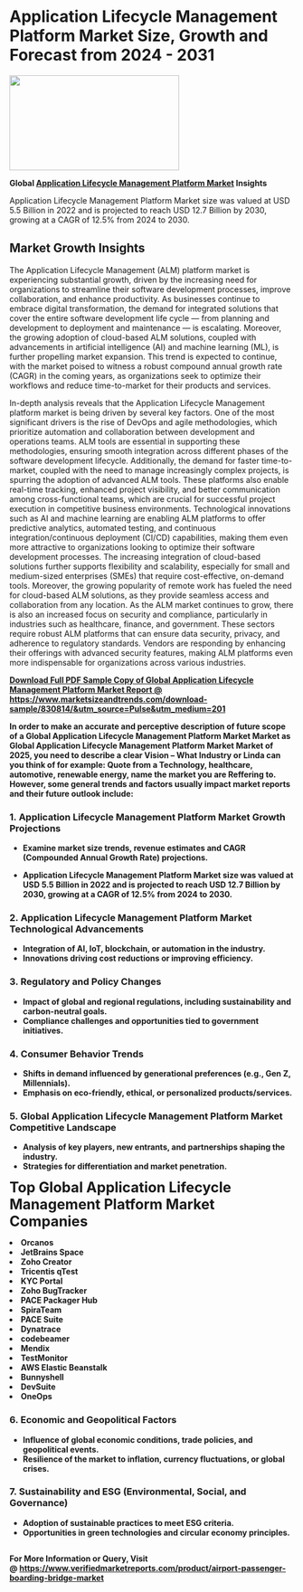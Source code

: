 <H1>Application Lifecycle Management Platform Market Size, Growth and Forecast from 2024 - 2031</H1><img class="aligncenter size-medium wp-image-584254" src="https://thirdeyenews.in/wp-content/uploads/2024/09/Global-Market-Research-300x168.jpeg" alt="" width="300" height="168" /><p><strong>Global&nbsp;<a href="https://www.marketsizeandtrends.com/download-sample/830814/&amp;utm_source=Pulse&amp;utm_medium=201">Application Lifecycle Management Platform Market</a> Insights</strong></p><p>Application Lifecycle Management Platform Market size was valued at USD 5.5 Billion in 2022 and is projected to reach USD 12.7 Billion by 2030, growing at a CAGR of 12.5% from 2024 to 2030.</p><p><h2>Market Growth Insights</h2> <p>The Application Lifecycle Management (ALM) platform market is experiencing substantial growth, driven by the increasing need for organizations to streamline their software development processes, improve collaboration, and enhance productivity. As businesses continue to embrace digital transformation, the demand for integrated solutions that cover the entire software development life cycle — from planning and development to deployment and maintenance — is escalating. Moreover, the growing adoption of cloud-based ALM solutions, coupled with advancements in artificial intelligence (AI) and machine learning (ML), is further propelling market expansion. This trend is expected to continue, with the market poised to witness a robust compound annual growth rate (CAGR) in the coming years, as organizations seek to optimize their workflows and reduce time-to-market for their products and services.</p> <p><strong><a href="#"></a></strong></p> <p>In-depth analysis reveals that the Application Lifecycle Management platform market is being driven by several key factors. One of the most significant drivers is the rise of DevOps and agile methodologies, which prioritize automation and collaboration between development and operations teams. ALM tools are essential in supporting these methodologies, ensuring smooth integration across different phases of the software development lifecycle. Additionally, the demand for faster time-to-market, coupled with the need to manage increasingly complex projects, is spurring the adoption of advanced ALM tools. These platforms also enable real-time tracking, enhanced project visibility, and better communication among cross-functional teams, which are crucial for successful project execution in competitive business environments. Technological innovations such as AI and machine learning are enabling ALM platforms to offer predictive analytics, automated testing, and continuous integration/continuous deployment (CI/CD) capabilities, making them even more attractive to organizations looking to optimize their software development processes. The increasing integration of cloud-based solutions further supports flexibility and scalability, especially for small and medium-sized enterprises (SMEs) that require cost-effective, on-demand tools. Moreover, the growing popularity of remote work has fueled the need for cloud-based ALM solutions, as they provide seamless access and collaboration from any location. As the ALM market continues to grow, there is also an increased focus on security and compliance, particularly in industries such as healthcare, finance, and government. These sectors require robust ALM platforms that can ensure data security, privacy, and adherence to regulatory standards. Vendors are responding by enhancing their offerings with advanced security features, making ALM platforms even more indispensable for organizations across various industries.</p> <p><strong><a href="#"></p><p><span class=""><strong>Download Full PDF Sample Copy of Global Application Lifecycle Management Platform Market Report</strong> @ <a href="https://www.marketsizeandtrends.com/download-sample/830814/&amp;utm_source=Pulse&amp;utm_medium=201" target="_blank">https://www.marketsizeandtrends.com/download-sample/830814/&amp;utm_source=Pulse&amp;utm_medium=201</a></span></p><p>In order to make an accurate and perceptive description of future scope of a Global&nbsp;Application Lifecycle Management Platform Market Market as Global&nbsp;Application Lifecycle Management Platform Market Market of 2025, you need to describe a clear Vision &ndash; What Industry or Linda can you think of for example: Quote from a Technology, healthcare, automotive, renewable energy, name the market you are Reffering to. However, some general trends and factors usually impact market reports and their future outlook include:</p><h3>1.&nbsp;<strong>Application Lifecycle Management Platform Market Growth Projections</strong></h3><ul><li>Examine market size trends, revenue estimates and CAGR (Compounded Annual Growth Rate) projections.</li><li><p>Application Lifecycle Management Platform Market size was valued at USD 5.5 Billion in 2022 and is projected to reach USD 12.7 Billion by 2030, growing at a CAGR of 12.5% from 2024 to 2030.</p></li></ul><h3>2.&nbsp;<strong>Application Lifecycle Management Platform Market Technological Advancements</strong></h3><ul><li>Integration of AI, IoT, blockchain, or automation in the industry.</li><li>Innovations driving cost reductions or improving efficiency.</li></ul><h3>3.&nbsp;<strong>Regulatory and Policy Changes</strong></h3><ul><li>Impact of global and regional regulations, including sustainability and carbon-neutral goals.</li><li>Compliance challenges and opportunities tied to government initiatives.</li></ul><h3>4.&nbsp;<strong>Consumer Behavior Trends</strong></h3><ul><li>Shifts in demand influenced by generational preferences (e.g., Gen Z, Millennials).</li><li>Emphasis on eco-friendly, ethical, or personalized products/services.</li></ul><h3>5.&nbsp;<strong>Global Application Lifecycle Management Platform Market Competitive Landscape</strong></h3><ul><li>Analysis of key players, new entrants, and partnerships shaping the industry.</li><li>Strategies for differentiation and market penetration.</li></ul><p data-pm-slice="1 1 []"><span style="color: inherit; font-family: inherit; font-size: 25px;">Top Global Application Lifecycle Management Platform Market Companies</span></p><div class="" data-test-id=""><p><li>Orcanos</li><li> JetBrains Space</li><li> Zoho Creator</li><li> Tricentis qTest</li><li> KYC Portal</li><li> Zoho BugTracker</li><li> PACE Packager Hub</li><li> SpiraTeam</li><li> PACE Suite</li><li> Dynatrace</li><li> codebeamer</li><li> Mendix</li><li> TestMonitor</li><li> AWS Elastic Beanstalk</li><li> Bunnyshell</li><li> DevSuite</li><li> OneOps</li></p></div><h3>6.&nbsp;<strong>Economic and Geopolitical Factors</strong></h3><ul><li>Influence of global economic conditions, trade policies, and geopolitical events.</li><li>Resilience of the market to inflation, currency fluctuations, or global crises.</li></ul><h3>7.&nbsp;<strong>Sustainability and ESG (Environmental, Social, and Governance)</strong></h3><ul><li>Adoption of sustainable practices to meet ESG criteria.</li><li>Opportunities in green technologies and circular economy principles.</li></ul><h2><strong style="font-size: 14px;">For More Information or Query, Visit @&nbsp;</strong><a style="background-color: #ffffff; font-size: 14px;" href="https://www.marketsizeandtrends.com/report/application-lifecycle-management-platform-market/" target="_blank">https://www.verifiedmarketreports.com/product/airport-passenger-boarding-bridge-market</a></h2>